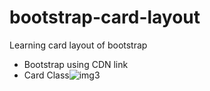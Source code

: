 # bootstrap-card-layout
Learning card layout of bootstrap
  - Bootstrap using CDN link
  - Card Class![img3](https://user-images.githubusercontent.com/111634860/186588173-42ba28cb-ef71-4cea-84e6-055e7c4dad8f.png)
